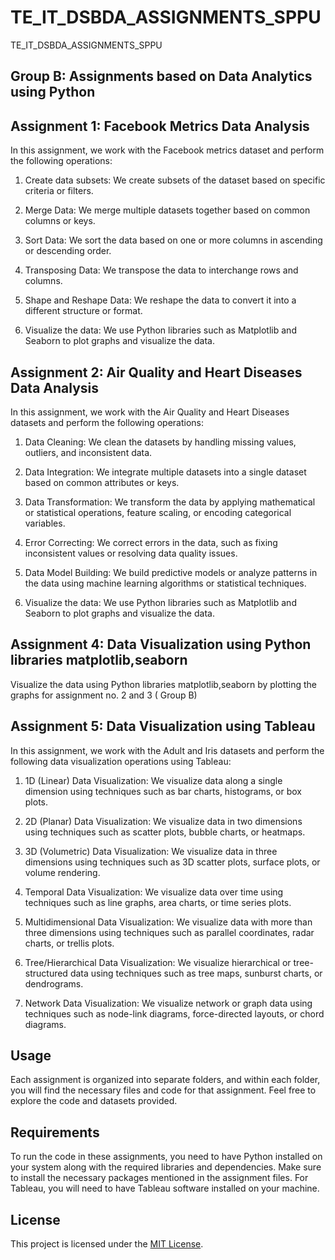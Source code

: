 # TE_IT_DSBDA_ASSIGNMENTS_SPPU
TE_IT_DSBDA_ASSIGNMENTS_SPPU

## Group B: Assignments based on Data Analytics using Python


## Assignment 1: Facebook Metrics Data Analysis

In this assignment, we work with the Facebook metrics dataset and perform the following operations:

1. Create data subsets: We create subsets of the dataset based on specific criteria or filters.

2. Merge Data: We merge multiple datasets together based on common columns or keys.

3. Sort Data: We sort the data based on one or more columns in ascending or descending order.

4. Transposing Data: We transpose the data to interchange rows and columns.

5. Shape and Reshape Data: We reshape the data to convert it into a different structure or format.

6. Visualize the data: We use Python libraries such as Matplotlib and Seaborn to plot graphs and visualize the data.

## Assignment 2: Air Quality and Heart Diseases Data Analysis

In this assignment, we work with the Air Quality and Heart Diseases datasets and perform the following operations:

1. Data Cleaning: We clean the datasets by handling missing values, outliers, and inconsistent data.

2. Data Integration: We integrate multiple datasets into a single dataset based on common attributes or keys.

3. Data Transformation: We transform the data by applying mathematical or statistical operations, feature scaling, or encoding categorical variables.

4. Error Correcting: We correct errors in the data, such as fixing inconsistent values or resolving data quality issues.

5. Data Model Building: We build predictive models or analyze patterns in the data using machine learning algorithms or statistical techniques.

6. Visualize the data: We use Python libraries such as Matplotlib and Seaborn to plot graphs and visualize the data.


## Assignment 4: Data Visualization using Python libraries matplotlib,seaborn

Visualize the data using Python libraries matplotlib,seaborn by plotting the graphs for assignment
no. 2 and 3 ( Group B)

## Assignment 5: Data Visualization using Tableau

In this assignment, we work with the Adult and Iris datasets and perform the following data visualization operations using Tableau:

1. 1D (Linear) Data Visualization: We visualize data along a single dimension using techniques such as bar charts, histograms, or box plots.

2. 2D (Planar) Data Visualization: We visualize data in two dimensions using techniques such as scatter plots, bubble charts, or heatmaps.

3. 3D (Volumetric) Data Visualization: We visualize data in three dimensions using techniques such as 3D scatter plots, surface plots, or volume rendering.

4. Temporal Data Visualization: We visualize data over time using techniques such as line graphs, area charts, or time series plots.

5. Multidimensional Data Visualization: We visualize data with more than three dimensions using techniques such as parallel coordinates, radar charts, or trellis plots.

6. Tree/Hierarchical Data Visualization: We visualize hierarchical or tree-structured data using techniques such as tree maps, sunburst charts, or dendrograms.

7. Network Data Visualization: We visualize network or graph data using techniques such as node-link diagrams, force-directed layouts, or chord diagrams.

## Usage

Each assignment is organized into separate folders, and within each folder, you will find the necessary files and code for that assignment. Feel free to explore the code and datasets provided.

## Requirements

To run the code in these assignments, you need to have Python installed on your system along with the required libraries and dependencies. Make sure to install the necessary packages mentioned in the assignment files. For Tableau, you will need to have Tableau software installed on your machine.

## License

This project is licensed under the [MIT License](LICENSE).

